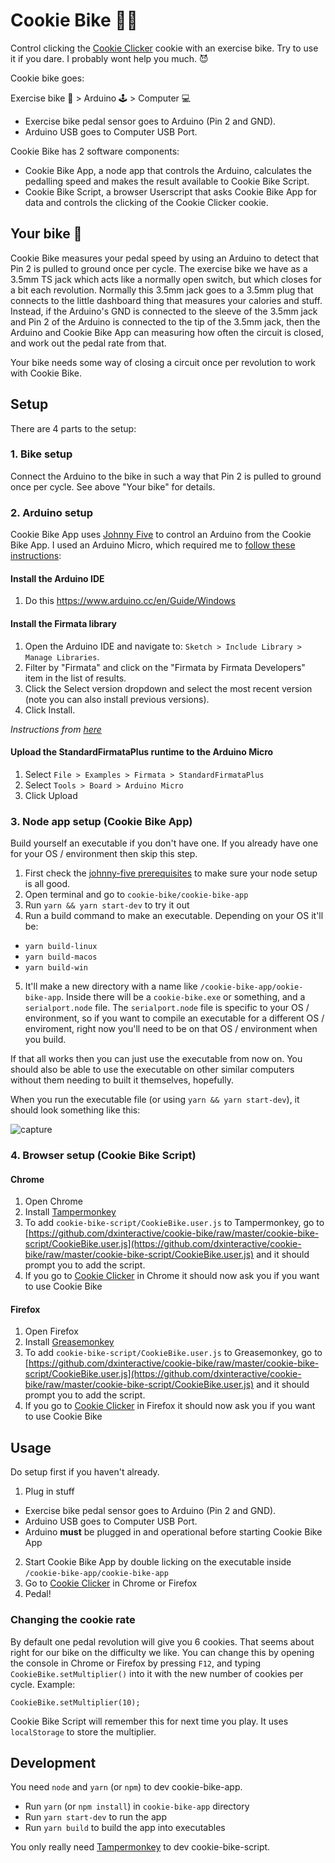 # Cookie Bike 🍪🚴

Control clicking the [Cookie Clicker](http://orteil.dashnet.org/cookieclicker/) cookie with an exercise bike. Try to use it if you dare. I probably wont help you much. 😈

Cookie bike goes:

Exercise bike 🚴 > Arduino 🕹️ > Computer 💻
- Exercise bike pedal sensor goes to Arduino (Pin 2 and GND).
- Arduino USB goes to Computer USB Port.

Cookie Bike has 2 software components:
- Cookie Bike App, a node app that controls the Arduino, calculates the pedalling speed and makes the result available to Cookie Bike Script.
- Cookie Bike Script, a browser Userscript that asks Cookie Bike App for data and controls the clicking of the Cookie Clicker cookie.

## Your bike 🚴

Cookie Bike measures your pedal speed by using an Arduino to detect that Pin 2 is pulled to ground once per cycle. The exercise bike we have as a 3.5mm TS jack which acts like a normally open switch, but which closes for a bit each revolution. Normally this 3.5mm jack goes to a 3.5mm plug that connects to the little dashboard thing that measures your calories and stuff. Instead, if the Arduino's GND is connected to the sleeve of the 3.5mm jack and Pin 2 of the Arduino is connected to the tip of the 3.5mm jack, then the Arduino and Cookie Bike App can measuring how often the circuit is closed, and work out the pedal rate from that.

Your bike needs some way of closing a circuit once per revolution to work with Cookie Bike.

## Setup

There are 4 parts to the setup:

### 1. Bike setup

Connect the Arduino to the bike in such a way that Pin 2 is pulled to ground once per cycle. See above "Your bike" for details.

### 2. Arduino setup

Cookie Bike App uses [Johnny Five](http://johnny-five.io/) to control an Arduino from the Cookie Bike App.
I used an Arduino Micro, which required me to [follow these instructions](http://johnny-five.io/platform-support/#arduino-micro):

#### Install the Arduino IDE

1. Do this https://www.arduino.cc/en/Guide/Windows

#### Install the Firmata library

1. Open the Arduino IDE and navigate to: `Sketch > Include Library > Manage Libraries`.
2. Filter by "Firmata" and click on the "Firmata by Firmata Developers" item in the list of results.
3. Click the Select version dropdown and select the most recent version (note you can also install previous versions).
4. Click Install.

*Instructions from [here](https://github.com/firmata/arduino#user-content-updating-firmata-in-the-arduino-ide---arduino-164-and-higher)*

#### Upload the StandardFirmataPlus runtime to the Arduino Micro

1. Select `File > Examples > Firmata > StandardFirmataPlus`
2. Select `Tools > Board > Arduino Micro`
3. Click Upload

### 3. Node app setup (Cookie Bike App)

Build yourself an executable if you don't have one. If you already have one for your OS / environment then skip this step.

1. First check the [johnny-five prerequisites](https://github.com/rwaldron/johnny-five/wiki/Getting-Started#prerequisites) to make sure your node setup is all good.
2. Open terminal and go to `cookie-bike/cookie-bike-app`
3. Run `yarn && yarn start-dev` to try it out
4. Run a build command to make an executable. Depending on your OS it'll be:
  - `yarn build-linux` 
  - `yarn build-macos` 
  - `yarn build-win`
5.  It'll make a new directory with a name like `/cookie-bike-app/ookie-bike-app`. Inside there will be a `cookie-bike.exe` or something, and a `serialport.node` file. The `serialport.node` file is specific to your OS / environment, so if you want to compile an executable for a different OS / enviroment, right now you'll need to be on that OS / environment when you build.

If that all works then you can just use the executable from now on. You should also be able to use the executable on other similar computers without them needing to built it themselves, hopefully.

When you run the executable file (or using `yarn && yarn start-dev`), it should look something like this:

![capture](https://user-images.githubusercontent.com/345320/50081281-2dbd7980-0242-11e9-8081-72a8eee60323.PNG)

### 4. Browser setup (Cookie Bike Script)

#### Chrome

1. Open Chrome
2. Install [Tampermonkey](https://tampermonkey.net)
3. To add `cookie-bike-script/CookieBike.user.js` to Tampermonkey, go to [https://github.com/dxinteractive/cookie-bike/raw/master/cookie-bike-script/CookieBike.user.js](https://github.com/dxinteractive/cookie-bike/raw/master/cookie-bike-script/CookieBike.user.js) and it should prompt you to add the script.
4. If you go to [Cookie Clicker](http://orteil.dashnet.org/cookieclicker/) in Chrome it should now ask you if you want to use Cookie Bike

#### Firefox

1. Open Firefox
2. Install [Greasemonkey](https://addons.mozilla.org/en-US/firefox/addon/greasemonkey/)
3. To add `cookie-bike-script/CookieBike.user.js` to Greasemonkey, go to [https://github.com/dxinteractive/cookie-bike/raw/master/cookie-bike-script/CookieBike.user.js](https://github.com/dxinteractive/cookie-bike/raw/master/cookie-bike-script/CookieBike.user.js) and it should prompt you to add the script.
4. If you go to [Cookie Clicker](http://orteil.dashnet.org/cookieclicker/) in Firefox it should now ask you if you want to use Cookie Bike

## Usage

Do setup first if you haven't already.

1. Plug in stuff
  - Exercise bike pedal sensor goes to Arduino (Pin 2 and GND).
  - Arduino USB goes to Computer USB Port.
  - Arduino **must** be plugged in and operational before starting Cookie Bike App
2. Start Cookie Bike App by double  licking on the executable inside `/cookie-bike-app/cookie-bike-app`
3. Go to [Cookie Clicker](http://orteil.dashnet.org/cookieclicker/) in Chrome or Firefox
4. Pedal!

### Changing the cookie rate

By default one pedal revolution will give you 6 cookies. That seems about right for our bike on the difficulty we like. You can change this by opening the console in Chrome or Firefox by pressing `F12`, and typing `CookieBike.setMultiplier()` into it with the new number of cookies per cycle. Example:

```
CookieBike.setMultiplier(10);
```

Cookie Bike Script will remember this for next time you play. It uses `localStorage` to store the multiplier.

## Development

You need `node` and `yarn` (or `npm`) to dev cookie-bike-app.
- Run `yarn` (or `npm install`) in `cookie-bike-app` directory
- Run `yarn start-dev` to run the app
- Run `yarn build` to build the app into executables

You only really need [Tampermonkey](https://tampermonkey.net) to dev cookie-bike-script.
